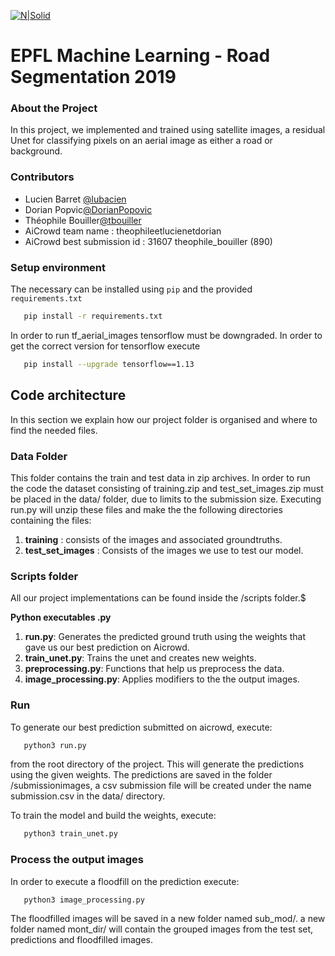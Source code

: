 [![N|Solid](https://inside.epfl.ch/corp-id/wp-content/uploads/2019/05/EPFL_Logo_Digital_RGB_PROD-300x130.png)](https://nodesource.com/products/nsolid)

# EPFL Machine Learning - Road Segmentation 2019

### About the Project
In this project, we implemented and trained using satellite images, a residual
Unet for classifying pixels on an aerial image as either a road or
background.


### Contributors
- Lucien Barret [@lubacien](https://github.com/lubacien)
- Dorian Popvic[@DorianPopovic](https://github.com/DorianPopovic)
- Théophile Bouiller[@tbouiller](https://github.com/tbouiller)
- AiCrowd team name : theophileetlucienetdorian 
- AiCrowd best submission id : 31607 theophile_bouiller (890)
### Setup environment
The necessary can be installed using `pip` and the provided `requirements.txt`
```bash
   pip install -r requirements.txt
```
In order to run tf_aerial_images tensorflow must be downgraded. In order to get the correct version for tensorflow execute 
```bash
   pip install --upgrade tensorflow==1.13
```
## Code architecture
In this section we explain how our project folder is organised and where to find the needed files.

### Data Folder
This folder contains the train and test data in zip archives. In order to run the code the dataset consisting of training.zip and test_set_images.zip must be placed in the data/ folder, due to limits to the submission size. Executing run.py will unzip these files and make the the following directories containing the files:

1. **training** : consists of the images and associated groundtruths.
2. **test_set_images** : Consists of the images we use to test our model.

### Scripts folder
All our project implementations can be found inside the /scripts folder.$

**Python executables .py**

1. **run.py**: Generates the predicted ground truth using the weights that gave us our best prediction on Aicrowd.
2. **train_unet.py**: Trains the unet and creates new weights.
3. **preprocessing.py**: Functions that help us preprocess the data.
4. **image_processing.py**: Applies modifiers to the the output images.

### Run
To generate our best prediction submitted on aicrowd, execute:
```bash
   python3 run.py
```
from the root directory of the project. This will generate the predictions using the given weights.
The predictions are saved in the folder /submissionimages, a csv submission file will be created under the name submission.csv in the data/ directory.

To train the model and build the weights, execute:

```bash
   python3 train_unet.py
```
### Process the output images
In order to execute a floodfill on the prediction execute:
```bash
   python3 image_processing.py
```
The floodfilled images will be saved in a new folder named sub_mod/. a new folder named mont_dir/ will contain the grouped images from the test set, predictions and floodfilled images.
